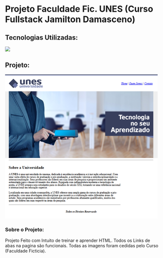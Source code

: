 # Projeto Faculdade Fic. UNES (Curso Fullstack Jamilton Damasceno)

## Tecnologias Utilizadas:
<img src="https://skillicons.dev/icons?i=html">

## Projeto:
<img src="./imagens/Projeto_Unes.png" width="500px">

### Sobre o Projeto:
Projeto Feito com Intuito de treinar e aprender HTML.
Todos os Links de abas na pagina são funcionais.
Todas as imagens foram cedidas pelo Curso (Faculdade Ficticia).

